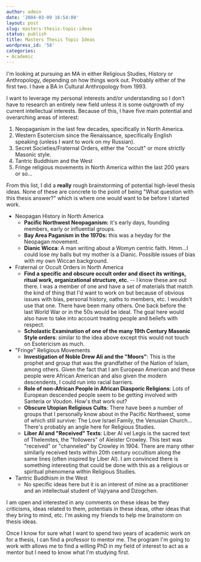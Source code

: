 ```yaml
---
author: admin
date: '2004-03-09 16:54:00'
layout: post
slug: masters-thesis-topic-ideas
status: publish
title: Masters Thesis Topic Ideas
wordpress_id: '58'
categories:
- Academic
---
```

I'm looking at pursuing an MA in either Religious Studies, History or Anthropology, depending on how things work out. Probably either of the first two. I have a BA in Cultural Anthropology from 1993.

I want to leverage my personal interests and/or understanding so I don't have to research an entirely new field unless it is some outgrowth of my current intellectual interests. Because of this, I have five main potential and overarching areas of interest:
<ol>
	<li>Neopaganism in the last few decades, specifically in North America.</li>
	<li>Western Esotercism since the Renaissance, specifically English speaking (unless I want to work on my Russian).</li>
	<li>Secret Societies/Fraternal Orders, either the "occult" or more strictly Masonic style.</li>
	<li>Tantric Buddhism and the West</li>
	<li>Fringe religious movements in North America within the last 200 years or so...</li>
</ol>
From this list, I did a <strong>really</strong> rough brainstorming of potential high-level thesis ideas. None of these are concrete to the point of being "What question with this thesis answer?" which is where one would want to be before I started work.
<ul>
	<li>Neopagan History in North America
<ul>
	<li><strong>Pacific Northwest Neopaganism:</strong> it's early days, founding members, early or influential groups.</li>
	<li><strong>Bay Area Paganism in the 1970s:</strong> this was a heyday for the Neopagan movement.</li>
	<li><strong>Dianic Wicca</strong>: A man writing about a Wom<em>y</em>n centric faith. Hmm...I could lose my balls but my mother is a Dianic. Possible issues of bias with my own Wiccan background.</li>
</ul>
</li>
	<li>Fraternal or Occult Orders in North America
<ul>
	<li><strong>Find a specific and obscure occult order and disect its writings, ritual work, organizational structure, etc.</strong>
-- I know these are out there. I was a member of one and have a set of materials that match the kind of thing that I'd want to work on but because of obvious issues with bias, personal history, oaths to members, etc. I wouldn't use that one. There have been many others. One back before the last World War or in the 50s would be ideal. The goal here would also have to take into account treating people and beliefs with respect.</li>
	<li><strong>Scholastic Examination of one of the many 19th Century Masonic Style orders</strong>: similar to the idea above except this would not touch on Esotericism as much.</li>
</ul>
</li>
	<li>"Fringe" Religious Movements
<ul>
	<li><strong>Investigation of Noble Drew Ali and the "Moors"</strong>:
This is the prophet and group that was the grandfather of the Nation of Islam, among others. Given the fact that I am European American and these people were African American and also given the modern descendents, I could run into racial barriers.</li>
	<li><strong>Role of non-African People in African Diasporic Religions</strong>: Lots of European descended people seem to be getting involved with Santeria or Voudon. How's that work out?</li>
	<li><strong>Obscure Utopian Religious Cults</strong>:
There have been a number of groups that I personally know about in the Pacific Northwest, some of which still survive: The Love Israel Family, the Venusian Church... There's probably an angle here for Religious Studies.</li>
	<li><strong>Liber Al and "Received" Texts</strong>: Liber Al vel Legis is the sacred text of Thelemites, the "followers" of Aleister Crowley. This text was "received" or "channeled" by Crowley in 1904. There are many other similarly received texts within 20th century occultism along the same lines (often inspired by Liber Al). I am
convinced there is something interesting that could be done with this as a religious or spiritual phenomena within Religious Studies.</li>
</ul>
</li>
	<li>Tantric Buddhism in the West
<ul>
	<li>No specific ideas here but it is an interest of mine as a practitioner and an intellectual student of Vajryana and Dzogchen.</li>
</ul>
</li>
</ul>
I am open and interested in any comments on these ideas be they criticisms, ideas related to them, potentials in these ideas, other ideas that they bring to mind, etc. I'm asking my friends to help me brainstorm on thesis ideas.

Once I know for sure what I want to spend two years of academic work on for a thesis, I can find a professor to mentor me. The program I'm going to work with allows me to find a willing PhD in my field of interest to act as a mentor but I need to know what I'm studying first.
